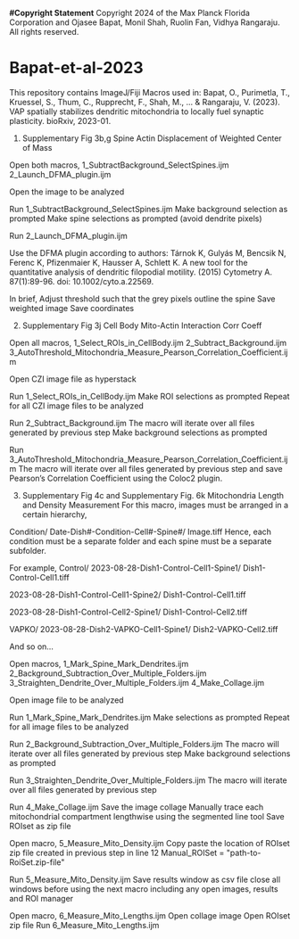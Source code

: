 **#Copyright Statement**
Copyright 2024 of the Max Planck Florida Corporation and Ojasee Bapat, Monil Shah, Ruolin Fan, Vidhya Rangaraju. All rights reserved.

# Bapat-et-al-2023

This repository contains ImageJ/Fiji Macros used in:
Bapat, O., Purimetla, T., Kruessel, S., Thum, C., Rupprecht, F., Shah, M., ... & Rangaraju, V. (2023). VAP spatially stabilizes dendritic mitochondria to locally fuel synaptic plasticity. bioRxiv, 2023-01.



1)	Supplementary Fig 3b,g Spine Actin Displacement of Weighted Center of Mass

Open both macros,
1_SubtractBackground_SelectSpines.ijm
2_Launch_DFMA_plugin.ijm

Open the image to be analyzed

Run 1_SubtractBackground_SelectSpines.ijm
Make background selection as prompted
Make spine selections as prompted (avoid dendrite pixels)

Run 2_Launch_DFMA_plugin.ijm

Use the DFMA plugin according to authors:
Tárnok K, Gulyás M, Bencsik N, Ferenc K, Pfizenmaier K, Hausser A, Schlett K. A new tool for the quantitative analysis of dendritic filopodial motility. (2015) Cytometry A. 87(1):89-96. doi: 10.1002/cyto.a.22569.

In brief,
Adjust threshold such that the grey pixels outline the spine
Save weighted image
Save coordinates 




2)	Supplementary Fig 3j Cell Body Mito-Actin Interaction Corr Coeff

Open all macros,
1_Select_ROIs_in_CellBody.ijm
2_Subtract_Background.ijm
3_AutoThreshold_Mitochondria_Measure_Pearson_Correlation_Coefficient.ijm

Open CZI image file as hyperstack

Run 1_Select_ROIs_in_CellBody.ijm
Make ROI selections as prompted
Repeat for all CZI image files to be analyzed


Run 2_Subtract_Background.ijm
The macro will iterate over all files generated by previous step
Make background selections as prompted

Run 3_AutoThreshold_Mitochondria_Measure_Pearson_Correlation_Coefficient.ijm
The macro will iterate over all files generated by previous step and save Pearson’s Correlation Coefficient using the Coloc2 plugin.




3)	Supplementary Fig 4c and Supplementary Fig. 6k Mitochondria Length and Density Measurement
For this macro, images must be arranged in a certain hierarchy,

Condition/
Date-Dish#-Condition-Cell#-Spine#/
	Image.tiff
Hence, each condition must be a separate folder and each spine must be a separate subfolder.

For example,
Control/
2023-08-28-Dish1-Control-Cell1-Spine1/
	Dish1-Control-Cell1.tiff

2023-08-28-Dish1-Control-Cell1-Spine2/
	Dish1-Control-Cell1.tiff

2023-08-28-Dish1-Control-Cell2-Spine1/
Dish1-Control-Cell2.tiff

VAPKO/
2023-08-28-Dish2-VAPKO-Cell1-Spine1/
Dish2-VAPKO-Cell2.tiff

And so on…


Open macros,
1_Mark_Spine_Mark_Dendrites.ijm
2_Background_Subtraction_Over_Multiple_Folders.ijm
3_Straighten_Dendrite_Over_Multiple_Folders.ijm
4_Make_Collage.ijm

Open image file to be analyzed

Run 1_Mark_Spine_Mark_Dendrites.ijm
Make selections as prompted
Repeat for all image files to be analyzed

Run 2_Background_Subtraction_Over_Multiple_Folders.ijm
The macro will iterate over all files generated by previous step
Make background selections as prompted

Run 3_Straighten_Dendrite_Over_Multiple_Folders.ijm
The macro will iterate over all files generated by previous step

Run 4_Make_Collage.ijm
Save the image collage
Manually trace each mitochondrial compartment lengthwise using the segmented line tool
Save ROIset as zip file

Open macro,
5_Measure_Mito_Density.ijm
Copy paste the location of ROIset zip file created in previous step in line 12
Manual_ROISet = "path-to-RoiSet.zip-file"

Run 5_Measure_Mito_Density.ijm
Save results window as csv file
close all windows before using the next macro including any open images, results and ROI manager

Open macro,
6_Measure_Mito_Lengths.ijm
Open collage image
Open ROIset zip file
Run 6_Measure_Mito_Lengths.ijm
